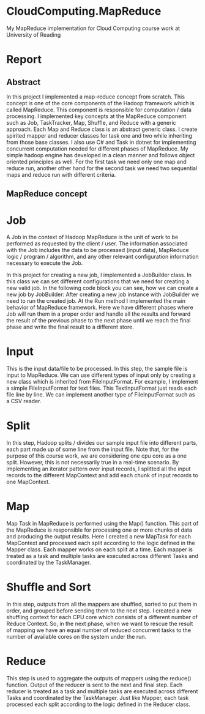 # CloudComputing.MapReduce
My MapReduce implementation for Cloud Computing course work at University of Reading


# Report
## Abstract
In this project I implemented a map-reduce concept from scratch. This concept is one of the core components of the Hadoop framework which is called MapReduce. This component is responsible for computation / data processing.
I implemented key concepts at the MapReduce component such as Job, TaskTracker, Map, Shuffle, and Reduce with a generic approach.
Each Map and Reduce class is an abstract generic class. I create spirited mapper and reducer classes for task one and two while inheriting from those base classes.
I also use C# and Task in dotnet for implementing concurrent computation needed for different phases of MapReduce. My simple hadoop engine has developed in a clean manner and follows object oriented principles as well.
For the first task we need only one map and reduce run, another other hand for the second task we need two sequential maps and reduce run with different criteria.

## MapReduce concept
# Job
A Job in the context of Hadoop MapReduce is the unit of work to be performed as requested by the client / user. The information associated with the Job includes the data to be processed (input data), MapReduce logic / program / algorithm, and any other relevant configuration information necessary to execute the Job.

In this project for creating a new job, I implemented a JobBuilder class. In this class we can set different configurations that we need for creating a new valid job. In the following code block you can see, how we can create a new job by JobBuilder:
After creating a new job instance with JobBuilder we need to run the created job. At the Run method I implemented the main behavior of MapReduce framework. Here we have different phases where Job will run them in a proper order and handle all the results and forward the result of the previous phase to the next phase until we reach the final phase and write the final result to a different store.

# Input
This is the input data/file to be processed. In this step, the sample file is input to MapReduce. We can use different types of input only by creating a new class which is inherited from FileInputFormat.
For example, I implement a simple FileInputFormat for text files. This TextInputFormat just reads each file line by line. We can implement another type of FileInputFormat such as a CSV reader.

# Split
In this step, Hadoop splits / divides our sample input file into different parts, each part made up of some line from the input file. Note that, for the purpose of this course work, we are considering one cpu core as a one split. However, this is not necessarily true in a real-time scenario.
By implementing an iterator pattern over input records, I splitted all the input records to the different MapContext and add each chunk of input records to one MapContext.

# Map
Map Task in MapReduce is performed using the Map() function. This part of the MapReduce is responsible for processing one or more chunks of data and producing the output results.
Here I created a new MapTask for each MapContext and processed each split according to the logic defined in the Mapper class. Each mapper works on each split at a time. Each mapper is treated as a task and multiple tasks are executed across different Tasks and coordinated by the TaskManager.

# Shuffle and Sort
In this step, outputs from all the mappers are shuffled, sorted to put them in order, and grouped before sending them to the next step. I created a new shuffling context for each CPU core which consists of a different number of Reduce Context. So, in the next phase, when we want to rescue the result of mapping we have an equal number of reduced concurrent tasks to the number of available cores on the system under the run.

# Reduce
This step is used to aggregate the outputs of mappers using the reduce() function. Output of the reducer is sent to the next and final step. Each reducer is treated as a task and multiple tasks are executed across different Tasks and coordinated by the TaskManager. Just like Mapper, each task processed each split according to the logic defined in the Reducer class.
